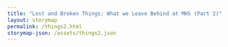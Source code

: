 ```yaml
---
title: "Lost and Broken Things: What we Leave Behind at MHS (Part 2)"
layout: storymap
permalink: /things2.html
storymap-json: /assets/things2.json
---
```

